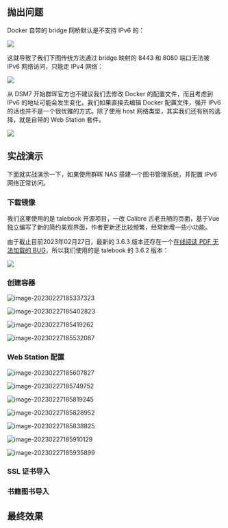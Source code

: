 ## 抛出问题

Docker 自带的 bridge 网桥默认是不支持 IPv6 的：

![](https://image.3001.net/images/20230227/16774939221092.png) 

这就导致了我们下图传统方法通过 bridge 映射的 8443 和 8080 端口无法被 IPv6 网络访问，只能走 IPv4 网络：

![](https://image.3001.net/images/20230227/16774942035502.png)  

从 DSM7 开始群晖官方也不建议我们去修改 Docker 的配置文件，而且考虑到 IPv6 的地址可能会发生变化，我们如果直接去编辑 Docker 配置文件，强开 IPv6 的话也并不是一个很优雅的方式。除了使用 host 网络类型，其实我们还有别的选择，就是自带的 Web Station 套件。

![](https://image.3001.net/images/20230227/16774951101848.jpg)  

## 实战演示

下面就实战演示一下，如果使用群晖 NAS 搭建一个图书管理系统，并配置 IPv6 网络正常访问。

### 下载镜像

我们这里使用的是  talebook 开源项目，一改 Calibre 古老丑陋的页面，基于Vue独立编写了新的简约美观界面，作者更新还比较频繁，经常新增一些小功能。

由于截止目前2023年02月27日，最新的 3.6.3 版本还存在一个[在线阅读 PDF 无法加载的 BUG](https://github.com/talebook/talebook/issues/280)，所以我们使用的是 talebook 的 3.6.2 版本：

![](https://image.3001.net/images/20230227/16774945928070.png) 

### 创建容器

![image-20230227185337323](imgs/image-20230227185337323.png) 

 

![image-20230227185402823](imgs/image-20230227185402823.png) 

![image-20230227185419262](imgs/image-20230227185419262.png) 

![image-20230227185532087](imgs/image-20230227185532087.png) 

 



### Web Station 配置

![image-20230227185607827](imgs/image-20230227185607827.png) 

![image-20230227185749752](imgs/image-20230227185749752.png) 

![image-20230227185819245](imgs/image-20230227185819245.png) 

![image-20230227185828952](imgs/image-20230227185828952.png) 

![image-20230227185838825](imgs/image-20230227185838825.png) 

![image-20230227185910129](imgs/image-20230227185910129.png) 

![image-20230227185935899](imgs/image-20230227185935899.png)   



### SSL 证书导入

### 书籍图书导入



## 最终效果

